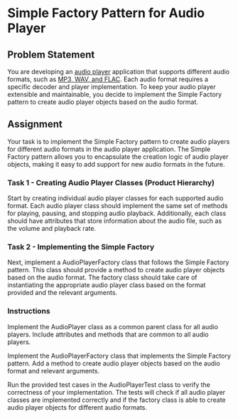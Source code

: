 # Simple Factory Pattern for Audio Player
## Problem Statement
You are developing an <u>audio player</u> application that supports different audio formats, such as <u>MP3, WAV, and FLAC</u>. Each audio format requires a specific decoder and player implementation. To keep your audio player extensible and maintainable, you decide to implement the Simple Factory pattern to create audio player objects based on the audio format.

## Assignment
Your task is to implement the Simple Factory pattern to create audio players for different audio formats in the audio player application. The Simple Factory pattern allows you to encapsulate the creation logic of audio player objects, making it easy to add support for new audio formats in the future.

### Task 1 - Creating Audio Player Classes (Product Hierarchy)
Start by creating individual audio player classes for each supported audio format. Each audio player class should implement the same set of methods for playing, pausing, and stopping audio playback. Additionally, each class should have attributes that store information about the audio file, such as the volume and playback rate.

### Task 2 - Implementing the Simple Factory
Next, implement a AudioPlayerFactory class that follows the Simple Factory pattern. This class should provide a method to create audio player objects based on the audio format. The factory class should take care of instantiating the appropriate audio player class based on the format provided and the relevant arguments.

### Instructions
Implement the AudioPlayer class as a common parent class for all audio players. Include attributes and methods that are common to all audio players.

Implement the AudioPlayerFactory class that implements the Simple Factory pattern. Add a method to create audio player objects based on the audio format and relevant arguments.

Run the provided test cases in the AudioPlayerTest class to verify the correctness of your implementation. The tests will check if all audio player classes are implemented correctly and if the factory class is able to create audio player objects for different audio formats.